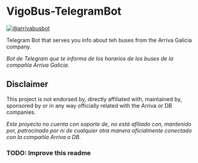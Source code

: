  # VigoBus-TelegramBot

[![@arrivabusbot](https://img.shields.io/badge/Stable%20bot-@varrivabusbot-blue?logo=telegram&style=plastic)](https://telegram.me/arrivabusbot)

Telegram Bot that serves you info about teh buses from the Arriva Galicia company.

_Bot de Telegram que te informa de los horarios de los buses de la compañía Arriva Galicia._

## Disclaimer

This project is not endorsed by, directly affiliated with, maintained by, sponsored by or in any way officially related with the Arriva or DB companies.

_Este proyecto no cuenta con soporte de, no está afiliado con, mantenido por, patrocinado por ni de cualquier otra manera oficialmente conectado con la compañía Arriva o DB._

### TODO: Improve this readme
